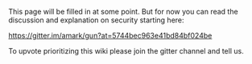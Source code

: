 This page will be filled in at some point. But for now you can read the discussion and explanation on security starting here:

https://gitter.im/amark/gun?at=5744bec963e41bd84bf024be

To upvote prioritizing this wiki please join the gitter channel and tell us.
